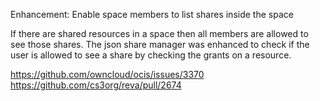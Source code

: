 Enhancement: Enable space members to list shares inside the space

If there are shared resources in a space then all members are allowed to see those shares.
The json share manager was enhanced to check if the user is allowed to see a share by checking the grants on a resource.

https://github.com/owncloud/ocis/issues/3370
https://github.com/cs3org/reva/pull/2674

